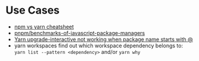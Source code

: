 # Use Cases

- [npm vs yarn cheatsheet](https://shift.infinite.red/npm-vs-yarn-cheat-sheet-8755b092e5cc)
- [pnpm/benchmarks-of-javascript-package-managers](https://github.com/pnpm/benchmarks-of-javascript-package-managers)
- [Yarn upgrade-interactive not working when package name starts with @](https://github.com/yarnpkg/yarn/issues/6727)
- yarn workspaces find out which workspace dependency belongs to: `yarn list --pattern <dependency>` and/or `yarn why`
